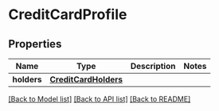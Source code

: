 # CreditCardProfile

## Properties
Name | Type | Description | Notes
------------ | ------------- | ------------- | -------------
**holders** | [**CreditCardHolders**](CreditCardHolders.md) |  | 

[[Back to Model list]](../README.md#documentation-for-models) [[Back to API list]](../README.md#documentation-for-api-endpoints) [[Back to README]](../README.md)



